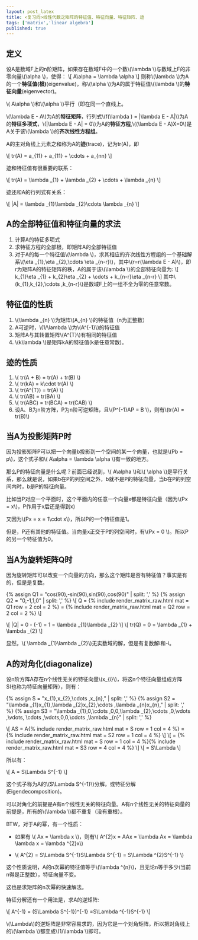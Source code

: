 ```yaml
---
layout: post_latex
title: <复习向>线性代数之矩阵的特征值、特征向量、特征矩阵、迹
tags: ['matrix','linear algebra']
published: true
---
```


## 定义

设A是数域F上的n阶矩阵，如果存在数域F中的一个数\\(\\lambda \\)与数域上F的非零向量\\(\\alpha \\)，使得：
\\[ A\\alpha = \\lambda \\alpha \\]
则称\\(\\lambda \\)为A的一个**特征值(根)**(eigenvalue)，称\\(\\alpha \\)为A的属于特征值\\(\\lambda \\)的**特征向量**(eigenvector)。

\\( A\\alpha \\)和\\(\\alpha \\)平行（即在同一个直线上。

\\(\\lambda E - A\\)为A的**特征矩阵**，行列式\\(f(\\lambda ) = |\\lambda E - A|\\)为A的**特征多项式**，\\(|\\lambda E - A| = 0\\)为A的**特征方程**,\\((\\lambda E - A)X=0\\)是A关于该\\(\\lambda \\)的**齐次线性方程组**。

A的主对角线上元素之和称为A的**迹**(trace)，记为tr(A)，即

\\[ tr(A) = a\_\{11\} + a\_\{11\} + \\cdots + a\_\{nn\} \\]

迹和特征值有很重要的联系：

\\[ tr(A) = \\lambda \_\{1\} + \\lambda \_\{2\} + \\cdots + \\lambda \_\{n\} \\]

迹还和A的行列式有关系：

\\[ |A| = \\lambda \_\{1\}\\lambda \_\{2\}\\cdots \\lambda \_\{n\} \\]

## A的全部特征值和特征向量的求法

1. 计算A的特征多项式
2. 求特征方程的全部根，即矩阵A的全部特征值
3. 对于A的每一个特征值\\(\\lambda \\)，求其相应的齐次线性方程组的一个基础解系\\(\\eta \_\{1\},\\eta \_\{2\},\\cdots \\eta \_\{n-r\}\\)，其中\\(r=r(\\lambda E - A)\\)，即r为矩阵A的特征矩阵的秩，A的属于该\\(\\lambda \\)的全部特征向量为:
\\[ k\_\{1\}\\eta \_\{1\} + k\_\{2\}\\eta \_\{2\} + \\cdots + k\_\{n-r\}\\eta \_\{n-r\} \\]
其中\\(k\_\{1\},k\_\{2\},\\cdots ,k\_\{n-r\}\\)是数域F上的一组不全为零的任意常数。

## 特征值的性质

1. \\(\\lambda \_\{n\} \\)为矩阵\\(A\_\{n\} \\)的特征值（n为正整数）
2. A可逆时，\\(1/\\lambda \\)为\\(A\^\{-1\}\\)的特征值
3. 矩阵A与其转置矩阵\\(A\^\{T\}\\)有相同的特征值
4. \\(k\\lambda \\)是矩阵kA的特征值(k是任意常数)。


## 迹的性质

1. \\( tr(A + B) = tr(A) + tr(B) \\)
2. \\( tr(kA) = k\cdot tr(A) \\)
3. \\( tr(A\^\{T\}) = tr(A) \\)
4. \\( tr(AB) = tr(BA) \\)
5. \\( tr(ABC) = tr(BCA) = tr(CAB) \\)
6. 设A、B为n阶方阵，P为n阶可逆矩阵，且\\(P\^\{-1\}AP = B \\)，则有\\(tr(A) = tr(B)\\)



## 当A为投影矩阵P时

因为投影矩阵P可以把一个向量b投影到一个空间的某一个向量，也就是\\(Pb = p\\)，这个式子和\\( A\\alpha = \\lambda \\alpha \\)有一致的地方。

那么P的特征向量是什么呢？前面已经说到，\\( A\\alpha \\)和\\( \\alpha \\)是平行关系，那么就是说，如果b在P的列空间之外，b就不是P的特征向量，当b在P的列空间内时，b是P的特征向量。

比如当P对应一个平面时，这个平面内的任意一个向量x都是特征向量（因为\\(Px = x\\)，P作用于x后还是得到x)

又因为\\(Px = x = 1\\cdot x\\)，所以P的一个特征值是1。

但是，P还有其他的特征值。当向量x正交于P的列空间时，有\\(Px = 0 \\)。所以P的另一个特征值为0。


## 当A为旋转矩阵Q时

因为旋转矩阵可以改变一个向量的方向，那么这个矩阵是否有特征值？事实是有的，但是是复数。

{% assign Q1 = "cos(90),-sin(90),sin(90),cos(90)" | split: ',' %}
{% assign Q2 = "0,-1,1,0" | split: ',' %}
\\[ Q = {% include render_matrix_raw.html mat = Q1 row = 2 col = 2 %} = {% include render_matrix_raw.html mat = Q2 row = 2 col = 2 %} \\]

\\[ |Q| = 0 - (-1) = 1 = \\lambda \_\{1\}\\lambda \_\{2\} \\]
\\[ tr(Q) = 0 = \\lambda \_\{1\} + \\lambda \_\{2\} \\]

显然，\\( \\lambda \_\{1\}\\lambda \_\{2\}\\)无实数域的解，但是有复数解i和-i。


## A的对角化(diagonalize)

设n阶方阵A存在n个线性无关的特征向量\\(x\_\{i\}\\)，将这n个特征向量组成方阵S(也称为特征向量矩阵），则有：

{% assign S = "x\_\{1\},x\_\{2\},\\cdots ,x\_\{n\}," | split: ',' %}
{% assign S2 = "\\lambda \_\{1\}x\_\{1\},\\lambda \_\{2\}x\_\{2\},\\cdots ,\\lambda \_\{n\}x\_\{n\}," | split: ',' %}
{% assign S3 = "\\lambda \_\{1\},0,\\cdots ,0,0,\\lambda \_\{2\},\\cdots ,0,\\vdots ,\\vdots, \\cdots ,\\vdots,0,0,\\cdots ,\\lambda \_\{n\}" | split: ',' %}

\\[ AS = A{% include render_matrix_raw.html mat = S  row = 1 col = 4 %} = {% include render_matrix_raw.html mat = S2 row = 1 col = 4 %} \\] 
\\[    = {% include render_matrix_raw.html mat = S  row = 1 col = 4 %}{% include render_matrix_raw.html mat = S3  row = 4 col = 4 %} \\]
\\[ = S\\Lambda \\]

所以有：

\\[ A = S\\Lambda S\^\{-1\} \\]

这个式子称为A的\\(S\\Lambda S\^\{-1\}\\)分解，或特征分解(Eigendecomposition)。


可以对角化的前提是A有n个线性无关的特征向量。A有n个线性无关的特征向量的前提是，所有的\\(\\lambda \\)都不重复（没有重根）。

BTW，对于A的幂，有一个性质：

- 如果有 \\( Ax = \\lambda x \\)，则有\\( A\^\{2\}x = AAx = \\lambda Ax = \\lambda \\lambda x = \\lambda \^\{2\}x\\) 

- \\( A\^\{2\} = S\\Lambda S\^\{-1\}S\\Lambda S\^\{-1\} = S\\Lambda \^\{2\}S\^\{-1\} \\)

这个性质说明，A的n次幂的特征值等于\\(\\lambda \^\{n\}\\)，且无论n等于多少(当前n得是正整数），特征向量不变。

这也是求矩阵的n次幂的快速解法。

特征分解还有一个用法是，求A的逆矩阵:

\\[ A\^\{-1\} = (S\\Lambda S\^\{-1\})\^\{-1\} =S\\Lambda \^\{-1\}S\^\{-1\} \\]

\\(\\Lambda\\)的逆矩阵是非常容易求的，因为它是一个对角矩阵，所以把对角线上的\\(\\lambda \\)都变成\\(1/\\lambda \\)即可。